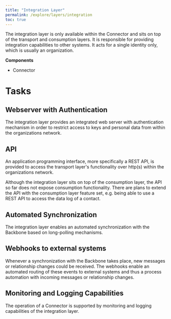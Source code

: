 ```yaml
---
title: "Integration Layer"
permalink: /explore/layers/integration
toc: true
---
```


The integration layer is only available within the Connector and sits on top of the transport and consumption layers. It is responsible for providing integration capabilities to other systems. It acts for a single identity only, which is usually an organization.

**Components**

-   Connector

# Tasks

## Webserver with Authentication

The integration layer provides an integrated web server with authentication mechanism in order to restrict access to keys and personal data from within the organizations network.

## API

An application programming interface, more specifically a REST API, is provided to access the transport layer's functionality over http(s) within the organizations network.

Although the integration layer sits on top of the consumption layer, the API so far does not expose consumption functionality. There are plans to extend the API with the consumption layer feature set, e.g. being able to use a REST API to access the data log of a contact.

## Automated Synchronization

The integration layer enables an automated synchronization with the Backbone based on long-polling mechanisms.

## Webhooks to external systems

Whenever a synchronization with the Backbone takes place, new messages or relationship changes could be received. The webhooks enable an automated routing of these events to external systems and thus a process automation with incoming messages or relationship changes.

## Monitoring and Logging Capabilities

The operation of a Connector is supported by monitoring and logging capabilities of the integration layer.

